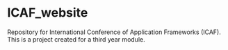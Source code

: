 # ICAF_website
Repository for International Conference of Application Frameworks (ICAF). This is a project created for a third year module.
